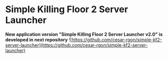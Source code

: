 Simple Killing Floor 2 Server Launcher
======================================

**New application version "Simple Killing Floor 2 Server Launcher v2.0" is developed in next repository**
![https://github.com/cesar-rgon/simple-kf2-server-launcher](https://github.com/cesar-rgon/simple-kf2-server-launcher)
